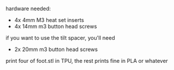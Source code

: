 hardware needed:

- 4x 4mm M3 heat set inserts
- 4x 14mm m3 button head screws

if you want to use the tilt spacer, you'll need
- 2x 20mm m3 button head screws

print four of foot.stl in TPU, the rest prints fine in PLA or whatever
